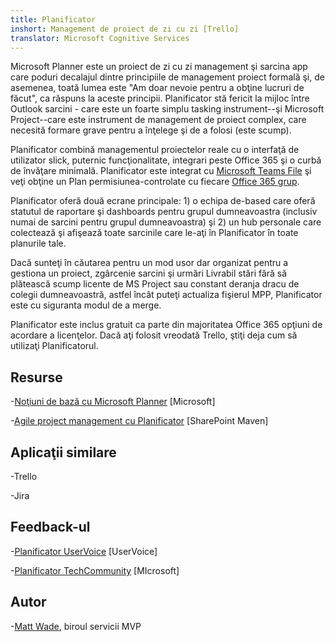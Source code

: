 ```yaml
---
title: Planificator
inshort: Management de proiect de zi cu zi [Trello]
translator: Microsoft Cognitive Services
---
```



Microsoft Planner este un proiect de zi cu zi management şi sarcina app care poduri decalajul dintre principiile de management proiect formală şi, de asemenea, toată lumea este "Am doar nevoie pentru a obţine lucruri de făcut", ca răspuns la aceste principii. Planificator stă fericit la mijloc între Outlook sarcini - care este un foarte simplu tasking instrument--şi Microsoft Project--care este instrument de management de proiect complex, care necesită formare grave pentru a înţelege şi de a folosi (este scump). 

Planificator combină managementul proiectelor reale cu o interfaţă de utilizator slick, puternic funcţionalitate, integrari peste Office 365 şi o curbă de învăţare minimală. Planificator este integrat cu [Microsoft Teams File](https://blogs.technet.microsoft.com/skypehybridguy/2017/08/30/microsoft-teams-using-planner-to-stay-organized/) şi veţi obţine un Plan permisiunea-controlate cu fiecare [Office 365 grup](http://icsh.pt/O365groups).

Planificator oferă două ecrane principale: 1) o echipa de-based care oferă statutul de raportare şi dashboards pentru grupul dumneavoastra (inclusiv numai de sarcini pentru grupul dumneavoastra) şi 2) un hub personale care colectează şi afişează toate sarcinile care le-aţi în Planificator în toate planurile tale.

Dacă sunteţi în căutarea pentru un mod usor dar organizat pentru a gestiona un proiect, zgârcenie sarcini şi urmări Livrabil stări fără să plătească scump licente de MS Project sau constant deranja dracu de colegii dumneavoastră, astfel încât puteţi actualiza fişierul MPP, Planificator este cu siguranta modul de a merge.

Planificator este inclus gratuit ca parte din majoritatea Office 365 opţiuni de acordare a licenţelor. Dacă aţi folosit vreodată Trello, ştiţi deja cum să utilizaţi Planificatorul.

Resurse
---------

-[Noţiuni de bază cu Microsoft Planner](https://support.office.com/en-us/article/Microsoft-Planner-help-4a9a13c6-3adf-4a60-a6fc-15c0b15e16fc?ui=en-US&rs=en-US&ad=US)
    \[Microsoft\]

-[Agile project management cu Planificator](https://sharepointmaven.com/how-to-use-microsoft-planner-for-agile-and-scrum-projects/)
    \[SharePoint Maven\]

Aplicaţii similare
--------------------

-Trello

-Jira

Feedback-ul
---------

-[Planificator UserVoice](https://planner.uservoice.com/forums/330525-microsoft-planner-feedback-forum)
    \[UserVoice\]

-[Planificator TechCommunity](https://techcommunity.microsoft.com/t5/Planner/ct-p/Planner)
    \[MIcrosoft\]

Autor
---------

-[Matt Wade](https://www.linkedin.com/in/thatmattwade/), biroul servicii MVP


